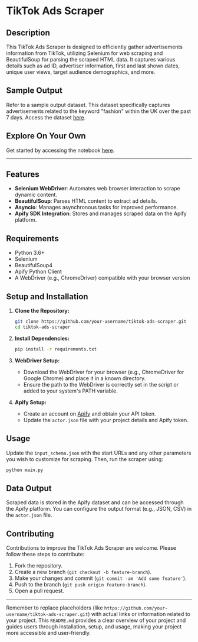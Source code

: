 # TikTok Ads Scraper

## Description
This TikTok Ads Scraper is designed to efficiently gather advertisements information from TikTok, utilizing Selenium for web scraping and BeautifulSoup for parsing the scraped HTML data. It captures various details such as ad ID, advertiser information, first and last shown dates, unique user views, target audience demographics, and more.

## Sample Output

Refer to a sample output dataset. This dataset specifically captures advertisements related to the keyword "fashion" within the UK over the past 7 days. Access the dataset [here](https://github.com/tarxn/tiktok-ads-scrapper/blob/main/output_data/tiktok_ads_data_UK_last7days_fashion.csv).

## Explore On Your Own

 Get started by accessing the notebook [here](https://colab.research.google.com/drive/1y4CYFRUGo_OVbwFcb86oH7nlBTDSfL43?usp=sharing).

------------------------------------------------------------------------------------------------------------------------------------------

## Features
- **Selenium WebDriver**: Automates web browser interaction to scrape dynamic content.
- **BeautifulSoup**: Parses HTML content to extract ad details.
- **Asyncio**: Manages asynchronous tasks for improved performance.
- **Apify SDK Integration**: Stores and manages scraped data on the Apify platform.

## Requirements
- Python 3.6+
- Selenium
- BeautifulSoup4
- Apify Python Client
- A WebDriver (e.g., ChromeDriver) compatible with your browser version

## Setup and Installation
1. **Clone the Repository:**
   ```bash
   git clone https://github.com/your-username/tiktok-ads-scraper.git
   cd tiktok-ads-scraper
   ```

2. **Install Dependencies:**
   ```bash
   pip install -r requirements.txt
   ```

3. **WebDriver Setup:**
   - Download the WebDriver for your browser (e.g., ChromeDriver for Google Chrome) and place it in a known directory.
   - Ensure the path to the WebDriver is correctly set in the script or added to your system's PATH variable.

4. **Apify Setup:**
   - Create an account on [Apify](https://apify.com) and obtain your API token.
   - Update the `actor.json` file with your project details and Apify token.

## Usage
Update the `input_schema.json` with the start URLs and any other parameters you wish to customize for scraping. Then, run the scraper using:

```bash
python main.py
```

## Data Output
Scraped data is stored in the Apify dataset and can be accessed through the Apify platform. You can configure the output format (e.g., JSON, CSV) in the `actor.json` file.

## Contributing
Contributions to improve the TikTok Ads Scraper are welcome. Please follow these steps to contribute:
1. Fork the repository.
2. Create a new branch (`git checkout -b feature-branch`).
3. Make your changes and commit (`git commit -am 'Add some feature'`).
4. Push to the branch (`git push origin feature-branch`).
5. Open a pull request.

---

Remember to replace placeholders (like `https://github.com/your-username/tiktok-ads-scraper.git`) with actual links or information related to your project. This `README.md` provides a clear overview of your project and guides users through installation, setup, and usage, making your project more accessible and user-friendly.
